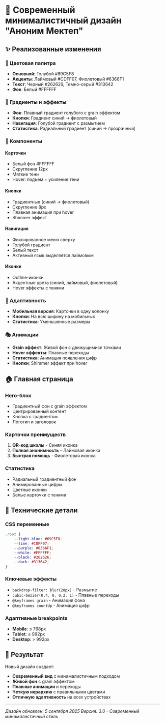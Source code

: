 # 🎨 Современный минималистичный дизайн "Аноним Мектеп"

## ✨ Реализованные изменения

### 🎨 **Цветовая палитра**
- **Основной**: Голубой #69C5F8
- **Акценты**: Лаймовый #CDFF07, Фиолетовый #6366F1
- **Текст**: Черный #262626, Темно-серый #313642
- **Фон**: Белый #FFFFFF

### 🌈 **Градиенты и эффекты**
- **Фон**: Плавный градиент голубого с grain эффектом
- **Кнопки**: Градиент синий → фиолетовый
- **Навигация**: Голубой градиент с размытием
- **Статистика**: Радиальный градиент (синий → прозрачный)

### 🧩 **Компоненты**

#### Карточки
- Белый фон #FFFFFF
- Скругление 12px
- Мягкие тени
- Hover: подъем + усиление тени

#### Кнопки
- Градиентные (синий → фиолетовый)
- Скругление 8px
- Плавная анимация при hover
- Shimmer эффект

#### Навигация
- Фиксированное меню сверху
- Голубой градиент
- Белый текст
- Активный язык выделяется лаймовым

#### Иконки
- Outline-иконки
- Акцентные цвета (синий, лаймовый, фиолетовый)
- Hover эффекты с тенями

### 📱 **Адаптивность**
- **Мобильная версия**: Карточки в одну колонку
- **Кнопки**: На всю ширину на мобильных
- **Статистика**: Уменьшенные размеры

### 🎭 **Анимации**
- **Grain эффект**: Живой фон с движущимися точками
- **Hover эффекты**: Плавные переходы
- **Статистика**: Анимация появления цифр
- **Кнопки**: Shimmer эффект при hover

## 🏠 **Главная страница**

### Hero-блок
- Градиентный фон с grain эффектом
- Центрированный контент
- Кнопка с градиентом
- Логотип и заголовок

### Карточки преимуществ
1. **QR-код школы** - Синяя иконка
2. **Полная анонимность** - Лаймовая иконка  
3. **Быстрая помощь** - Фиолетовая иконка

### Статистика
- Радиальный градиентный фон
- Анимированные цифры
- Цветные иконки
- Белые карточки с тенями

## 🔧 **Технические детали**

### CSS переменные
```css
:root {
    --light-blue: #69C5F8;
    --lime: #CDFF07;
    --purple: #6366F1;
    --white: #FFFFFF;
    --black: #262626;
    --dark: #313642;
}
```

### Ключевые эффекты
- `backdrop-filter: blur(20px)` - Размытие
- `cubic-bezier(0.4, 0, 0.2, 1)` - Плавные переходы
- `@keyframes grain` - Анимация фона
- `@keyframes countUp` - Анимация цифр

### Адаптивные breakpoints
- **Mobile**: ≤ 768px
- **Tablet**: ≤ 992px
- **Desktop**: > 992px

## 🎯 **Результат**

Новый дизайн создает:
- **Современный вид** с минималистичным подходом
- **Живой фон** с grain эффектом
- **Плавные анимации** и переходы
- **Четкую иерархию** с правильными цветами
- **Отличную адаптивность** на всех устройствах

---

*Дизайн обновлен: 5 сентября 2025*
*Версия: 3.0 - Современный минималистичный стиль*
